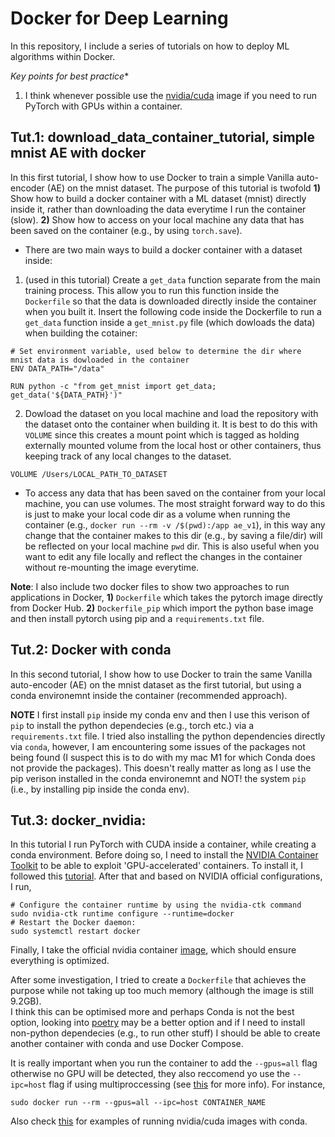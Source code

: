 # Docker for Deep Learning
In this repository, I include a series of tutorials on how to deploy ML algorithms within Docker. 

*Key points for best practice**

1. I think whenever possible use the [nvidia/cuda](https://hub.docker.com/r/nvidia/cuda) image if you need to run PyTorch with GPUs within a container.

## Tut.1: **download_data_container_tutorial**, simple mnist AE with docker
In this first tutorial, I show how to use Docker to train a simple Vanilla auto-encoder (AE) on the mnist dataset. 
The purpose of this tutorial is twofold **1)** Show how to build a docker container with a ML dataset (mnist) directly inside it, rather than downloading the data everytime I run the container (slow). **2)** Show how to access on your local machine any data that has been saved on the container (e.g., by using `torch.save`). 

- There are two main ways to build a docker container with a dataset inside:

1. (used in this tutorial) Create a `get_data` function separate from the main training process. This allow you to run this function inside the `Dockerfile` so that the data is downloaded directly inside the container when you built it. Insert the following code inside the Dockerfile to run a `get_data` function inside a `get_mnist.py` file (which dowloads the data) when building the cotainer:
```
# Set environment variable, used below to determine the dir where mnist data is dowloaded in the container
ENV DATA_PATH="/data"

RUN python -c "from get_mnist import get_data; get_data('${DATA_PATH}')"
```

2. Dowload the dataset on you local machine and load the repository with the dataset onto the container when building it. It is best to do this with `VOLUME` since this creates a mount point which is tagged as holding externally mounted volume from the local host or other containers, thus keeping track of any local changes to the dataset. 
```
VOLUME /Users/LOCAL_PATH_TO_DATASET
```

- To access any data that has been saved on the container from your local machine, you can use volumes. The most straight forward way to do this is just to make your local code dir as a volume when running the container (e.g., `docker run --rm -v /$(pwd):/app ae_v1`), in this way any change that the container makes to this dir (e.g., by saving a file/dir) will be reflected on your local machine `pwd` dir. This is also useful when you want to edit any file locally and reflect the changes in the container without re-mounting the image everytime.

**Note**: I also include two docker files to show two approaches to run applications in Docker, **1)** `Dockerfile` which takes the pytorch image directly from Docker Hub. **2)** `Dockerfile_pip` which import the python base image and then install pytorch using pip and a `requirements.txt` file. 


## Tut.2: Docker with conda
In this second tutorial, I show how to use Docker to train the same Vanilla auto-encoder (AE) on the mnist dataset as the first tutorial, but using a conda environemnt inside the container (recommended approach).

**NOTE** I first install `pip` inside my conda env and then I use this verison of `pip` to install the python dependecies (e.g., torch etc.) via a `requirements.txt` file. 
I tried also installing the python dependencies directly via `conda`, however, I am encountering some issues of the packages not being found (I suspect this is to do with my mac M1 for which Conda does not provide the packages).
This doesn't really matter as long as I use the pip verison installed in the conda environemnt and NOT! the system `pip` (i.e., by installing pip inside the conda env).


## Tut.3: **docker_nvidia**:
In this tutorial I run PyTorch with CUDA inside a container, while creating a conda environment.
Before doing so, I need to install the [NVIDIA Container Toolkit](https://docs.nvidia.com/datacenter/cloud-native/container-toolkit/latest/install-guide.html) to be able to exploit 'GPU-accelerated' containers.
To install it, I followed this [tutorial](https://medium.com/@u.mele.coding/a-beginners-guide-to-nvidia-container-toolkit-on-docker-92b645f92006).
After that and based on NVIDIA official configurations, I run,
```
# Configure the container runtime by using the nvidia-ctk command
sudo nvidia-ctk runtime configure --runtime=docker
# Restart the Docker daemon:
sudo systemctl restart docker
```
Finally, I take the official nvidia container [image](https://hub.docker.com/r/nvidia/cuda), which should ensure everything is optimized.

After some investigation, I tried to create a `Dockerfile` that achieves the purpose while not taking up too much memory (although the image is still 9.2GB).  
I think this can be optimised more and perhaps Conda is not the best option, looking into [poetry](https://python-poetry.org/) may be a better option and if I need to install non-python dependecies (e.g., to run other stuff) I should be able to create another container with conda and use Docker Compose.

It is really important when you run the container to add the `--gpus=all` flag otherwise no GPU will be detected, they also reccomend yo use the `--ipc=host` flag if using multiproccessing (see [this](https://github.com/pytorch/pytorch#docker-image) for more info). For instance,
```
sudo docker run --rm --gpus=all --ipc=host CONTAINER_NAME
```
Also check [this](https://github.com/anibali/docker-pytorch/tree/master) for examples of running nvidia/cuda images with conda.

